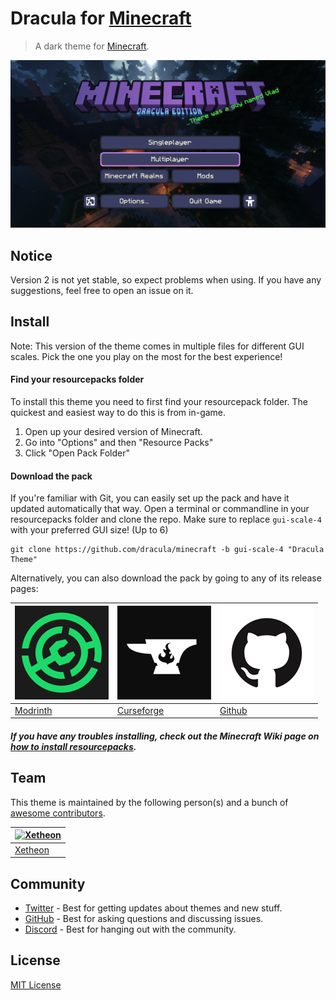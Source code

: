 # Dracula for [Minecraft](https://minecraft.net)

> A dark theme for [Minecraft](https://minecraft.net).

![Screenshot](./screenshot.png)

## Notice

Version 2 is not yet stable, so expect problems when using. If you have any suggestions, feel free to open an issue on it.

## Install

Note: This version of the theme comes in multiple files for different GUI scales. Pick the one you play on the most for the best experience!

#### Find your resourcepacks folder

To install this theme you need to first find your resourcepack folder. The quickest and easiest way to do this is from in-game.

1. Open up your desired version of Minecraft.
2. Go into "Options" and then "Resource Packs"
3. Click "Open Pack Folder"

#### Download the pack

If you're familiar with Git, you can easily set up the pack and have it updated automatically that way. Open a terminal or commandline in your resourcepacks folder and clone the repo. Make sure to replace `gui-scale-4` with your preferred GUI size! (Up to 6)

    git clone https://github.com/dracula/minecraft -b gui-scale-4 "Dracula Theme"

Alternatively, you can also download the pack by going to any of its release pages:

| [![Modrinth](./images/modrinth.png)](https://modrinth.com/resourcepack/dracula-theme) | [![Curseforge](./images/curseforge.png)](https://www.curseforge.com/minecraft/texture-packs/dracula-theme) | [![Github](./images/github.png)](https://github.com/dracula/minecraft/releases) |
| --- | --- | --- |
| [Modrinth](https://modrinth.com/resourcepack/dracula-theme) | [Curseforge](https://www.curseforge.com/minecraft/texture-packs/dracula-theme) | [Github](https://github.com/dracula/minecraft/releases) |

##### If you have any troubles installing, check out the Minecraft Wiki page on [how to install resourcepacks](https://minecraft.fandom.com/wiki/Tutorials/Loading_a_resource_pack).

## Team

This theme is maintained by the following person(s) and a bunch of [awesome contributors](https://github.com/dracula/minecraft/graphs/contributors).

| [![Xetheon](https://github.com/xetheon.png?size=100)](https://github.com/xetheon) |
| --------------------------------------------------------------------------------- |
| [Xetheon](https://github.com/xetheon)                                             |

## Community

- [Twitter](https://twitter.com/draculatheme) - Best for getting updates about themes and new stuff.
- [GitHub](https://github.com/dracula/dracula-theme/discussions) - Best for asking questions and discussing issues.
- [Discord](https://draculatheme.com/discord-invite) - Best for hanging out with the community.

## License

[MIT License](./LICENSE)
